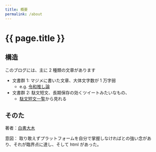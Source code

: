 ```yaml
---
title: 概要
permalink: /about
---
```


# {{ page.title }}

## 構造
このブログには、主に 2 種類の文章があります

- 文書群 1: マジメに書いた文章、大体文字数が 1 万字弱
  - e.g. [令和推し論]({{site.baseurl}}/article/令和推し論)
- 文書群 2: 駄文短文、長期保存の効くツイートみたいなもの、
  - [駄文短文一覧]({{site.baseurl}}/memo)から見れる

## そのた
著者：[白書大木]({{site.baseurl}}/author)

意図：
取り敢えずプラットフォームを自分で掌握しなければとの強い念があり、それが臨界点に達し、そして html があった。
